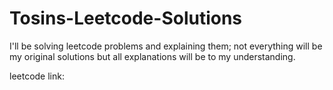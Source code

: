 # Tosins-Leetcode-Solutions
I'll be solving leetcode problems and explaining them; not everything will be my original solutions but all explanations will be to my understanding. 

leetcode link:  
